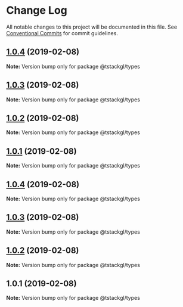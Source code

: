 # Change Log

All notable changes to this project will be documented in this file.
See [Conventional Commits](https://conventionalcommits.org) for commit guidelines.

## [1.0.4](https://github.com/nkint/tstackgl/compare/@tstackgl/types@1.0.4...@tstackgl/types@1.0.4) (2019-02-08)

**Note:** Version bump only for package @tstackgl/types





## [1.0.3](https://github.com/nkint/tstackgl/compare/@tstackgl/types@1.0.4...@tstackgl/types@1.0.3) (2019-02-08)

**Note:** Version bump only for package @tstackgl/types





## [1.0.2](https://github.com/nkint/tstackgl/compare/@tstackgl/types@1.0.4...@tstackgl/types@1.0.2) (2019-02-08)

**Note:** Version bump only for package @tstackgl/types





## [1.0.1](https://github.com/nkint/tstackgl/compare/@tstackgl/types@1.0.4...@tstackgl/types@1.0.1) (2019-02-08)

**Note:** Version bump only for package @tstackgl/types





## [1.0.4](https://github.com/nkint/tstackgl/compare/@tstackgl/types@1.0.3...@tstackgl/types@1.0.4) (2019-02-08)

**Note:** Version bump only for package @tstackgl/types





## [1.0.3](https://github.com/nkint/tstackgl/compare/@tstackgl/types@1.0.2...@tstackgl/types@1.0.3) (2019-02-08)

**Note:** Version bump only for package @tstackgl/types





## [1.0.2](https://github.com/nkint/tstackgl/compare/@tstackgl/types@1.0.1...@tstackgl/types@1.0.2) (2019-02-08)

**Note:** Version bump only for package @tstackgl/types





## 1.0.1 (2019-02-08)

**Note:** Version bump only for package @tstackgl/types
